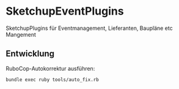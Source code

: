 # SketchupEventPlugins
SketchupPlugins für Eventmanagement, Lieferanten, Baupläne etc Mangement

## Entwicklung

RuboCop-Autokorrektur ausführen:

```bash
bundle exec ruby tools/auto_fix.rb
```
